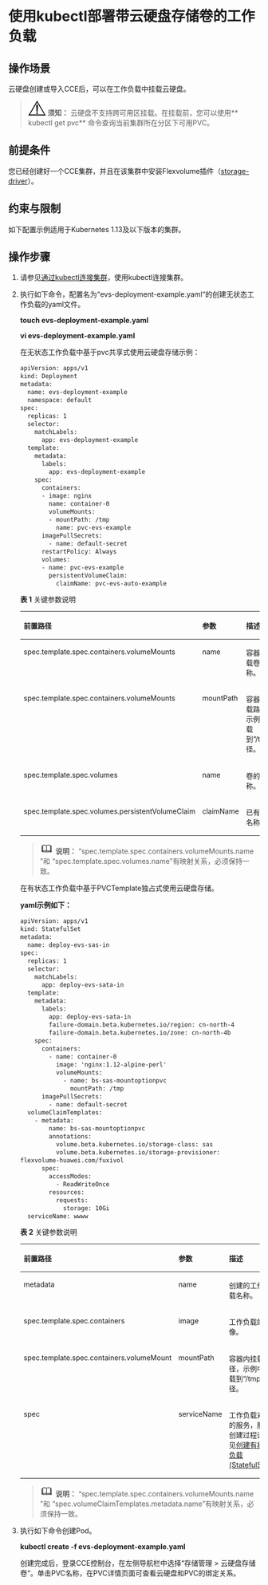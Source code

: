 # 使用kubectl部署带云硬盘存储卷的工作负载<a name="cce_01_0314"></a>

## 操作场景<a name="section1789161805617"></a>

云硬盘创建或导入CCE后，可以在工作负载中挂载云硬盘。

>![](public_sys-resources/icon-notice.gif) **须知：** 
>云硬盘不支持跨可用区挂载。在挂载前，您可以使用** kubectl get pvc**  命令查询当前集群所在分区下可用PVC。

## 前提条件<a name="section1640173074515"></a>

您已经创建好一个CCE集群，并且在该集群中安装Flexvolume插件（[storage-driver](storage-driver（系统资源插件-必装）.md)）。

## 约束与限制<a name="section946015116135"></a>

如下配置示例适用于Kubernetes 1.13及以下版本的集群。

## 操作步骤<a name="section421772310564"></a>

1.  请参见[通过kubectl连接集群](通过kubectl连接集群.md)，使用kubectl连接集群。
2.  执行如下命令，配置名为“evs-deployment-example.yaml“的创建无状态工作负载的yaml文件。

    **touch evs-deployment-example.yaml**

    **vi evs-deployment-example.yaml**

    在无状态工作负载中基于pvc共享式使用云硬盘存储示例：

    ```
    apiVersion: apps/v1 
    kind: Deployment 
    metadata: 
      name: evs-deployment-example 
      namespace: default 
    spec: 
      replicas: 1 
      selector: 
        matchLabels: 
          app: evs-deployment-example 
      template: 
        metadata: 
          labels: 
            app: evs-deployment-example 
        spec: 
          containers: 
          - image: nginx
            name: container-0 
            volumeMounts: 
            - mountPath: /tmp 
              name: pvc-evs-example 
          imagePullSecrets:
            - name: default-secret
          restartPolicy: Always 
          volumes: 
          - name: pvc-evs-example 
            persistentVolumeClaim: 
              claimName: pvc-evs-auto-example
    ```

    **表 1**  关键参数说明

    <a name="table1819001615355"></a>
    <table><thead align="left"><tr id="row1519121663519"><th class="cellrowborder" valign="top" width="32.73%" id="mcps1.2.4.1.1"><p id="p525814169813"><a name="p525814169813"></a><a name="p525814169813"></a>前置路径</p>
    </th>
    <th class="cellrowborder" valign="top" width="18.15%" id="mcps1.2.4.1.2"><p id="p18191161619356"><a name="p18191161619356"></a><a name="p18191161619356"></a>参数</p>
    </th>
    <th class="cellrowborder" valign="top" width="49.120000000000005%" id="mcps1.2.4.1.3"><p id="p1919116161353"><a name="p1919116161353"></a><a name="p1919116161353"></a>描述</p>
    </th>
    </tr>
    </thead>
    <tbody><tr id="row7430236123515"><td class="cellrowborder" valign="top" width="32.73%" headers="mcps1.2.4.1.1 "><p id="p92591716583"><a name="p92591716583"></a><a name="p92591716583"></a>spec.template.spec.containers.volumeMounts</p>
    </td>
    <td class="cellrowborder" valign="top" width="18.15%" headers="mcps1.2.4.1.2 "><p id="p116341334126"><a name="p116341334126"></a><a name="p116341334126"></a>name</p>
    </td>
    <td class="cellrowborder" valign="top" width="49.120000000000005%" headers="mcps1.2.4.1.3 "><p id="p1927814583433"><a name="p1927814583433"></a><a name="p1927814583433"></a>容器内挂载卷的名称。</p>
    </td>
    </tr>
    <tr id="row10639194016187"><td class="cellrowborder" valign="top" width="32.73%" headers="mcps1.2.4.1.1 "><p id="p54664413187"><a name="p54664413187"></a><a name="p54664413187"></a>spec.template.spec.containers.volumeMounts</p>
    </td>
    <td class="cellrowborder" valign="top" width="18.15%" headers="mcps1.2.4.1.2 "><p id="p1946674110189"><a name="p1946674110189"></a><a name="p1946674110189"></a>mountPath</p>
    </td>
    <td class="cellrowborder" valign="top" width="49.120000000000005%" headers="mcps1.2.4.1.3 "><p id="p546684111182"><a name="p546684111182"></a><a name="p546684111182"></a>容器内挂载路径，示例中挂载到“/tmp”路径。</p>
    </td>
    </tr>
    <tr id="row6232511129"><td class="cellrowborder" valign="top" width="32.73%" headers="mcps1.2.4.1.1 "><p id="p72592169811"><a name="p72592169811"></a><a name="p72592169811"></a>spec.template.spec.volumes</p>
    </td>
    <td class="cellrowborder" valign="top" width="18.15%" headers="mcps1.2.4.1.2 "><p id="p192525131213"><a name="p192525131213"></a><a name="p192525131213"></a>name</p>
    </td>
    <td class="cellrowborder" valign="top" width="49.120000000000005%" headers="mcps1.2.4.1.3 "><p id="p132182510120"><a name="p132182510120"></a><a name="p132182510120"></a>卷的名称。</p>
    </td>
    </tr>
    <tr id="row163191830121220"><td class="cellrowborder" valign="top" width="32.73%" headers="mcps1.2.4.1.1 "><p id="p425991613812"><a name="p425991613812"></a><a name="p425991613812"></a>spec.template.spec.volumes.persistentVolumeClaim</p>
    </td>
    <td class="cellrowborder" valign="top" width="18.15%" headers="mcps1.2.4.1.2 "><p id="p14319143031212"><a name="p14319143031212"></a><a name="p14319143031212"></a>claimName</p>
    </td>
    <td class="cellrowborder" valign="top" width="49.120000000000005%" headers="mcps1.2.4.1.3 "><p id="p18319530131211"><a name="p18319530131211"></a><a name="p18319530131211"></a>已有PVC名称。</p>
    </td>
    </tr>
    </tbody>
    </table>

    >![](public_sys-resources/icon-note.gif) **说明：** 
    >“spec.template.spec.containers.volumeMounts.name ”和 “spec.template.spec.volumes.name”有映射关系，必须保持一致。

    在有状态工作负载中基于PVCTemplate独占式使用云硬盘存储。

    **yaml示例如下：**

    ```
    apiVersion: apps/v1
    kind: StatefulSet
    metadata:
      name: deploy-evs-sas-in
    spec:
      replicas: 1
      selector:
        matchLabels:
          app: deploy-evs-sata-in
      template:
        metadata:
          labels:
            app: deploy-evs-sata-in
            failure-domain.beta.kubernetes.io/region: cn-north-4
            failure-domain.beta.kubernetes.io/zone: cn-north-4b
        spec:
          containers:
            - name: container-0
              image: 'nginx:1.12-alpine-perl'
              volumeMounts:
                - name: bs-sas-mountoptionpvc
                  mountPath: /tmp
          imagePullSecrets:
            - name: default-secret
      volumeClaimTemplates:
        - metadata:
            name: bs-sas-mountoptionpvc
            annotations:
              volume.beta.kubernetes.io/storage-class: sas
              volume.beta.kubernetes.io/storage-provisioner: flexvolume-huawei.com/fuxivol
          spec:
            accessModes:
              - ReadWriteOnce
            resources:
              requests:
                storage: 10Gi
      serviceName: wwww
    ```

    **表 2**  关键参数说明

    <a name="table628368131916"></a>
    <table><thead align="left"><tr id="row122837851917"><th class="cellrowborder" valign="top" width="27.01%" id="mcps1.2.4.1.1"><p id="p24390324267"><a name="p24390324267"></a><a name="p24390324267"></a>前置路径</p>
    </th>
    <th class="cellrowborder" valign="top" width="17.59%" id="mcps1.2.4.1.2"><p id="p42830816196"><a name="p42830816196"></a><a name="p42830816196"></a>参数</p>
    </th>
    <th class="cellrowborder" valign="top" width="55.400000000000006%" id="mcps1.2.4.1.3"><p id="p16284108101912"><a name="p16284108101912"></a><a name="p16284108101912"></a>描述</p>
    </th>
    </tr>
    </thead>
    <tbody><tr id="row1428438101916"><td class="cellrowborder" valign="top" width="27.01%" headers="mcps1.2.4.1.1 "><p id="p143914327264"><a name="p143914327264"></a><a name="p143914327264"></a>metadata</p>
    </td>
    <td class="cellrowborder" valign="top" width="17.59%" headers="mcps1.2.4.1.2 "><p id="p142843811197"><a name="p142843811197"></a><a name="p142843811197"></a>name</p>
    </td>
    <td class="cellrowborder" valign="top" width="55.400000000000006%" headers="mcps1.2.4.1.3 "><p id="p14367283124"><a name="p14367283124"></a><a name="p14367283124"></a>创建的工作负载名称。</p>
    </td>
    </tr>
    <tr id="row428458201916"><td class="cellrowborder" valign="top" width="27.01%" headers="mcps1.2.4.1.1 "><p id="p104391325267"><a name="p104391325267"></a><a name="p104391325267"></a>spec.template.spec.containers</p>
    </td>
    <td class="cellrowborder" valign="top" width="17.59%" headers="mcps1.2.4.1.2 "><p id="p202841483196"><a name="p202841483196"></a><a name="p202841483196"></a>image</p>
    </td>
    <td class="cellrowborder" valign="top" width="55.400000000000006%" headers="mcps1.2.4.1.3 "><p id="p11284585196"><a name="p11284585196"></a><a name="p11284585196"></a>工作负载的镜像。</p>
    </td>
    </tr>
    <tr id="row192841589190"><td class="cellrowborder" valign="top" width="27.01%" headers="mcps1.2.4.1.1 "><p id="p243920327269"><a name="p243920327269"></a><a name="p243920327269"></a>spec.template.spec.containers.volumeMount</p>
    </td>
    <td class="cellrowborder" valign="top" width="17.59%" headers="mcps1.2.4.1.2 "><p id="p32847817196"><a name="p32847817196"></a><a name="p32847817196"></a>mountPath</p>
    </td>
    <td class="cellrowborder" valign="top" width="55.400000000000006%" headers="mcps1.2.4.1.3 "><p id="p112851818196"><a name="p112851818196"></a><a name="p112851818196"></a>容器内挂载路径，示例中挂载到“/tmp”路径。</p>
    </td>
    </tr>
    <tr id="row6285158191916"><td class="cellrowborder" valign="top" width="27.01%" headers="mcps1.2.4.1.1 "><p id="p2043914322263"><a name="p2043914322263"></a><a name="p2043914322263"></a>spec</p>
    </td>
    <td class="cellrowborder" valign="top" width="17.59%" headers="mcps1.2.4.1.2 "><p id="p1828558101912"><a name="p1828558101912"></a><a name="p1828558101912"></a>serviceName</p>
    </td>
    <td class="cellrowborder" valign="top" width="55.400000000000006%" headers="mcps1.2.4.1.3 "><p id="p415683820207"><a name="p415683820207"></a><a name="p415683820207"></a>工作负载对应的服务，服务创建过程请参见<a href="创建有状态负载(StatefulSet).md">创建有状态负载(StatefulSet)</a>。</p>
    </td>
    </tr>
    </tbody>
    </table>

    >![](public_sys-resources/icon-note.gif) **说明：** 
    >“spec.template.spec.containers.volumeMounts.name ”和 “spec.volumeClaimTemplates.metadata.name”有映射关系，必须保持一致。

3.  执行如下命令创建Pod。

    **kubectl create -f evs-deployment-example.yaml**

    创建完成后，登录CCE控制台，在左侧导航栏中选择“存储管理 \> 云硬盘存储卷“。单击PVC名称，在PVC详情页面可查看云硬盘和PVC的绑定关系。


